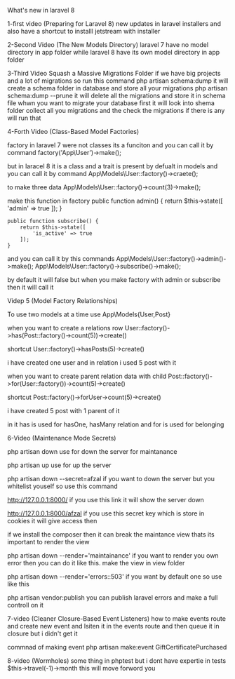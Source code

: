 What's new in laravel 8

1-first video (Preparing for Laravel 8)
new updates in laravel installers and also have a shortcut to installl jetstream with installer

2-Second Video (The New Models Directory)
laravel 7 have no model directory in app folder while laravel 8 have its own model directory in app folder

3-Third Video Squash a Massive Migrations Folder
if we have big projects and a lot of migrations so run this command
php artisan schema:dump
it will create a schema folder in database and store all your migrations
php artisan schema:dump --prune
it will delete all the migrations and store it in schema file
whwn you want to migrate your database first it will look into shema folder collect all you migrations and the check the migrations if there is any will run that

4-Forth Video (Class-Based Model Factories)

factory in laravel 7 were not classes its a funciton and you can call it by command
factory('App\User')->make();

but in laracel 8 it is a class and a trait is present by defualt in models and you can call it by command
App\Models\User::factory()->craete();

to make three data
App\Models\User::factory()->count(3)->make();

make this function in factory
public function admin() {
        return $this->state([
            'admin' => true
        ]);
    }

    public function subscribe() {
        return $this->state([
            'is_active' => true
        ]);
    }

and you can call it by this commands
App\Models\User::factory()->admin()->make();
App\Models\User::factory()->subscribe()->make();

by default it will false but when you make factory with admin or subscribe then it will call it

Videp 5 (Model Factory Relationships)

To use two models at a time
use App\Models\{User,Post}

when you want to create a relations row
User::factory()->has(Post::factory()->count(5))->create()

shortcut
User::factory()->hasPosts(5)->create()

i have created one user and in relation i used 5 post with it

when you want to create parent relation data with child
Post::factory()->for(User::factory())->count(5)->create()

shortcut
Post::factory()->forUser->count(5)->create()

i have created 5 post with 1 parent of it

in it has is used for hasOne, hasMany relation and for is used for belonging

6-Video (Maintenance Mode Secrets)

php artisan down
use for down the server for maintanance

php artisan up
use for up the server

php artisan down --secret=afzal
if you want to down the server but you whitelist youself so use this command

http://127.0.0.1:8000/
if you use this link it will show the server down

http://127.0.0.1:8000/afzal
if you use this secret key which is store in cookies it will give access then

if we install the composer then it can break the maintance view thats its important to render the view

php artisan down --render='maintainance'
if you want to render you own error then you can do it like this.
make the view in view folder

php artisan down --render='errors::503'
if you want by default one so use like this

php artisan vendor:publish
you can publish laravel errors and make a full controll on it

7-video (Cleaner Closure-Based Event Listeners)
how to make events route and create new event and lsiten it in the events route and then queue it in closure but i didn't get it

commnad of making event
php artisan make:event GiftCertificatePurchased

8-video (Wormholes)
some thing in phptest but i dont have expertie in tests
$this->travel(-1)->month
this will move forword you






